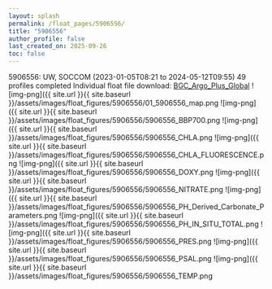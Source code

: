 ```yaml
---
layout: splash
permalink: /float_pages/5906556/
title: "5906556"
author_profile: false
last_created_on: 2025-09-26
toc: false
---
```

 
5906556: UW, SOCCOM (2023-01-05T08:21 to 2024-05-12T09:55)
49 profiles completed
Individual float file download: [BGC_Argo_Plus_Global](https://ftp.soest.hawaii.edu/bgc_argo_plus/Individual_Floats/outliers_removed/5906556_Sprof_processed.nc)
![img-png]({{ site.url }}{{ site.baseurl }}/assets/images/float_figures/5906556/01_5906556_map.png
![img-png]({{ site.url }}{{ site.baseurl }}/assets/images/float_figures/5906556/5906556_BBP700.png
![img-png]({{ site.url }}{{ site.baseurl }}/assets/images/float_figures/5906556/5906556_CHLA.png
![img-png]({{ site.url }}{{ site.baseurl }}/assets/images/float_figures/5906556/5906556_CHLA_FLUORESCENCE.png
![img-png]({{ site.url }}{{ site.baseurl }}/assets/images/float_figures/5906556/5906556_DOXY.png
![img-png]({{ site.url }}{{ site.baseurl }}/assets/images/float_figures/5906556/5906556_NITRATE.png
![img-png]({{ site.url }}{{ site.baseurl }}/assets/images/float_figures/5906556/5906556_PH_Derived_Carbonate_Parameters.png
![img-png]({{ site.url }}{{ site.baseurl }}/assets/images/float_figures/5906556/5906556_PH_IN_SITU_TOTAL.png
![img-png]({{ site.url }}{{ site.baseurl }}/assets/images/float_figures/5906556/5906556_PRES.png
![img-png]({{ site.url }}{{ site.baseurl }}/assets/images/float_figures/5906556/5906556_PSAL.png
![img-png]({{ site.url }}{{ site.baseurl }}/assets/images/float_figures/5906556/5906556_TEMP.png
